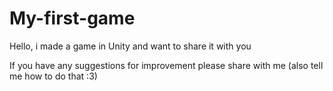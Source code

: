 # My-first-game
Hello, i made a game in Unity and want to share it with you

If you have any suggestions for improvement please share with me (also tell me how to do that :3)

